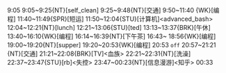 
9:05
9:05~9:25{NT}[self_clean]
9:25~9:48{NT}[交通]
9:50~11:40 {WK}[编程]<WA>
11:40~11:49{SPR}[短运]
11:50~12:04{STU}[计算机]<advanced_bash>
12:04~12:21{NT}[lunch]
12:21~13:06{STU}[ted]
13:13~13:37{BRK}[午休]
13:40~16:10{WK}[编程]<WA>
16:14~16:39{NT}[下午茶]
16:43~ 18:56{WK}[编程]<life-time-tracker>
19:00~19:20{NT}[supper]
19:20~20:53{WK}[编程]<life-time-tracker>
20:53 `off`
20:57~21:21 {NT}[交通]
21:21~22:08{BRK}[TV]<血族>
22:21~22:31{NT}[洗澡]
22:37~23:47{STU}[rb]<失控>
23:47~00:23{NT}[信息漫游]<知乎>
00:33



